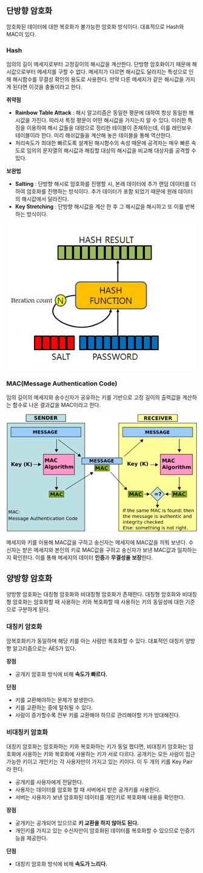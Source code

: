 ## 단방향 암호화

암호화된 데이터에 대한 복호화가 불가능한 암호화 방식이다. 대표적으로 Hash와 MAC이 있다. 

### Hash

임의의 길이 메세지로부터 고정길이의 해시값을 계산한다. 단방향 암호화이기 때문에 해시값으로부터 메세지를 구할 수 없다. 메세지가 다르면 해시값도 달라지는 특성으로 인해 해시함수를 무결성 확인의 용도로 사용한다. 만약 다른 메세지가 같은 해시값을 가지게 된다면 이것을 충돌이라고 한다.

**취약점**
- **Rainbow Table Attack** : 해시 알고리즘은 동일한 평문에 대하여 항상 동일한 해시값을 가진다. 따라서 특정 평문이 어떤 해시값을 가지는지 알 수 있다. 
이러한 특징을 이용하여 해시 값들을 대량으로 정리한 테이블이 존재하는데, 이를 레인보우 테이블이라 한다. 미리 해쉬값들을 계산해 놓은 테이블을 통해 역산한다.
- 처리속도가 최대한 빠르도록 설계된 해시함수의 속성 때문에 공격자는 매우 빠른 속도로 임의의 문자열의 해시값과 해킹할 대상의 해시값을 비교해 대상자를 공격할 수 있다.

**보완법**
- **Salting** : 단방향 해시로 암호화를 진행할 시, 본래 데이터에 추가 랜덤 데이터를 더하여 암호화를 진행하는 방식이다. 추가 데이터가 포함 되었기 때문에 원래 데이터의 해시값에서 달라진다.
- **Key Stretching** : 단방향 해시값을 계산 한 후 그 해시값을 해시하고 또 이를 반복하는 방식이다. 

![img](https://github.com/dilmah0203/TIL/blob/main/Image/Key_Stretching.png)

### MAC(Message Authentication Code)

임의 길이의 메세지와 송수신자가 공유하는 키를 기반으로 고정 길이의 출력값을 계산하는 함수로 나온 결과값을 MAC이라고 한다. 

![img2](https://github.com/dilmah0203/TIL/blob/main/Image/MAC.png)

메세지와 키를 이용해 MAC값을 구하고 송신자는 메세지에 MAC값을 끼워 보낸다. 
수신자는 받은 메세지와 본인의 키로 MAC값을 구하고 송신자가 보낸 MAC값과 일치하는지 확인한다. 이를 통해 메세지의 데이터 **인증**과 **무결성을 보장**한다.

## 양방향 암호화

양방향 암호화는 대칭형 암호화와 비대칭형 암호화가 존재한다. 대칭형 암호화와 비대칭형 암호화는 암호화할 때 사용하는 키와 복호화할 때 사용하는 키의 동일성에 대한 기준으로 구분하게 된다.

### 대칭키 암호화

암복호화키가 동일하며 해당 키를 아는 사람만 복호화할 수 있다. 대표적인 대칭키 양방향 알고리즘으로는 AES가 있다.

**장점**
- 공개키 암호화 방식에 비해 **속도가 빠르다.**

**단점**
- 키를 교환해야하는 문제가 발생한다.
- 키를 교환하는 중에 탈취될 수 있다.
- 사람이 증가할수록 전부 키를 교환해야 하므로 관리해야할 키가 방대해진다.

### 비대칭키 암호화

대칭키 암호화는 암호화하는 키와 복호화하는 키가 동일 했다면, 비대칭키 암호화는 암호화에 사용하는 키와 복호화에 사용하는 키가 서로 다르다. 공개키는 모든 사람이 접근 가능한 키이고 개인키는 각 사용자만이 가지고 있는 키이다. 이 두 개의 키를 Key Pair라 한다.

- 공개키를 사용자에게 전달한다.
- 사용자는 데이터를 암호화 할 때 서버에서 받은 공개키를 사용한다.
- 서버는 사용자가 보낸 암호화된 데이터를 개인키로 복호화해 내용을 확인한다.

**장점**
- 공개키는 공개되어 있으므로 **키 교환을 하지 않아도 된다.**
- 개인키를 가지고 있는 수신자만이 암호화된 데이터를 복호화할 수 있으므로 인증기능을 제공한다.

**단점**
- 대칭키 암호화 방식에 비해 **속도가 느리다.**


